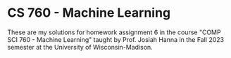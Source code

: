 # CS 760 - Machine Learning

These are my solutions for homework assignment 6 in the course "COMP SCI 760 - Machine Learning" taught by Prof. Josiah Hanna in the Fall 2023 semester at the University of Wisconsin-Madison.
